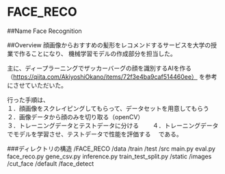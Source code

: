 # FACE_RECO

##Name
Face Recognition

##Overview
顔画像からおすすめの髪形をレコメンドするサービスを大学の授業で作ることになり、
機械学習モデルの作成部分を担当した。

主に、ディープラーニングでザッカーバーグの顔を識別するAIを作る（https://qiita.com/AkiyoshiOkano/items/72f3e4ba9caf514460ee）
を参考にさせていただいた。

行った手順は、  
１．顔画像をスクレイピングしてもらって、データセットを用意してもらう  
２．画像データから顔のみを切り取る（openCV）  
３．トレーニングデータとテストデータに分ける　　
４．トレーニングデータでモデルを学習させ、テストデータで性能を評価する　
である。

###ディレクトリの構造
/FACE_RECO
  /data
    /train
    /test
  /src
    main.py
    eval.py
    face_reco.py
    gene_csv.py
    inference.py
    train_test_split.py
  /static
    /images
      /cut_face
      /default
      /face_detect
      
    







